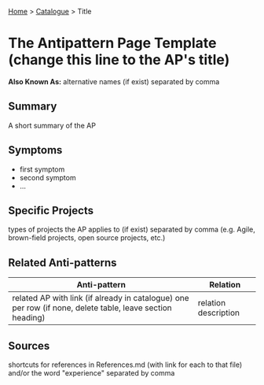 [Home](../README.md) > [Catalogue](../Antipatterns_catalogue.md) > Title
# The Antipattern Page Template (change this line to the AP's title)
**Also Known As:** alternative names (if exist) separated by comma
## Summary
A short summary of the AP
## Symptoms
 - first symptom
 - second symptom
 - ...
## Specific Projects
types of projects the AP applies to (if exist) separated by comma (e.g. Agile, brown-field projects, open source projects, etc.)
## Related Anti-patterns
|Anti-pattern  | Relation |
|--|--|
| related AP with link (if already in catalogue) one per row (if none, delete table, leave section heading) | relation description |
## Sources
shortcuts for references in References.md (with link for each to that file) and/or the word "experience" separated by comma
